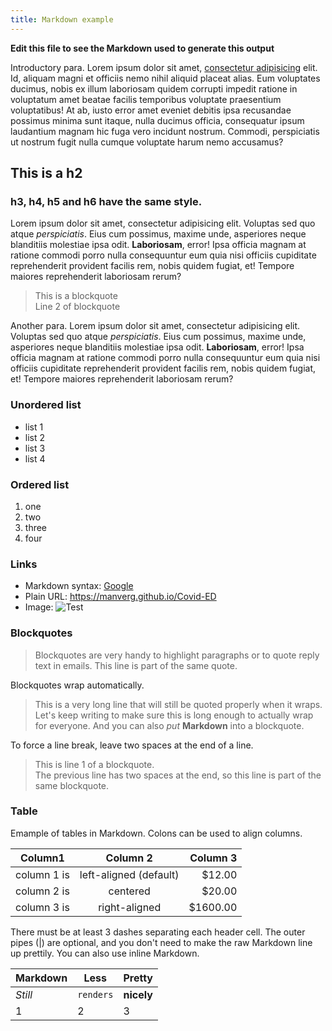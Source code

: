 ```yaml
---
title: Markdown example
---
```


**Edit this file to see the Markdown used to generate this output**

Introductory para. Lorem ipsum dolor sit amet, [consectetur adipisicing](http://www.example.com) elit. Id, aliquam magni et officiis nemo nihil aliquid placeat alias. Eum voluptates ducimus, nobis ex illum laboriosam quidem corrupti impedit ratione in voluptatum amet beatae facilis temporibus voluptate praesentium voluptatibus! At ab, iusto error amet eveniet debitis ipsa recusandae possimus minima sunt itaque, nulla ducimus officia, consequatur ipsum laudantium magnam hic fuga vero incidunt nostrum. Commodi, perspiciatis ut nostrum fugit nulla cumque voluptate harum nemo accusamus?


## This is a h2

### h3, h4, h5 and h6 have the same style.

Lorem ipsum dolor sit amet, consectetur adipisicing elit. Voluptas sed quo atque *perspiciatis*. Eius cum possimus, maxime unde, asperiores neque blanditiis molestiae ipsa odit. **Laboriosam**, error! Ipsa officia magnam at ratione commodi porro nulla consequuntur eum quia nisi officiis cupiditate reprehenderit provident facilis rem, nobis quidem fugiat, et! Tempore maiores reprehenderit laboriosam rerum?


> This is a blockquote  
Line 2 of blockquote

Another para. Lorem ipsum dolor sit amet, consectetur adipisicing elit. Voluptas sed quo atque *perspiciatis*. Eius cum possimus, maxime unde, asperiores neque blanditiis molestiae ipsa odit. **Laboriosam**, error! Ipsa officia magnam at ratione commodi porro nulla consequuntur eum quia nisi officiis cupiditate reprehenderit provident facilis rem, nobis quidem fugiat, et! Tempore maiores reprehenderit laboriosam rerum?


### Unordered list

- list 1
- list 2
- list 3
- list 4

### Ordered list

1. one
2. two
3. three
4. four

### Links

- Markdown syntax: [Google](https://google.com)
- Plain URL: https://manverg.github.io/Covid-ED
- Image: ![Test]({{site.baseurl}}/assets/images/img-test.png "Test")

### Blockquotes

> Blockquotes are very handy to highlight paragraphs or to quote reply text in emails.
This line is part of the same quote.

Blockquotes wrap automatically.

> This is a very long line that will still be quoted properly when it wraps. Let's keep writing to make sure this is long enough to actually wrap for everyone. And you can also *put* **Markdown** into a blockquote.

To force a line break, leave two spaces at the end of a line.

> This is line 1 of a blockquote.  
The previous line has two spaces at the end, so this line is part of the same blockquote.

### Table

Emample of tables in Markdown. Colons can be used to align columns.

| Column1          | Column 2                    | Column 3 |
| ---------------- |:---------------------------:| --------:|
| column 1 is      | left-aligned (default)      |   $12.00 |
| column 2 is      | centered                    |   $20.00 |
| column 3 is      | right-aligned               | $1600.00 |

There must be at least 3 dashes separating each header cell.
The outer pipes (|) are optional, and you don't need to make the raw Markdown
line up prettily. You can also use inline Markdown.

Markdown | Less | Pretty
--- | --- | ---
*Still* | `renders` | **nicely**
1 | 2 | 3
